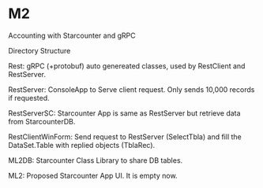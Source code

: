 # M2
Accounting with Starcounter and gRPC

Directory Structure

Rest: gRPC (+protobuf) auto genereated classes, used by RestClient and RestServer.

RestServer: ConsoleApp to Serve client request. Only sends 10,000 records if requested.

RestServerSC: Starcounter App is same as RestServer but retrieve data from StarcounterDB.

RestClientWinForm: Send request to RestServer (SelectTbla) and fill the DataSet.Table with replied objects (TblaRec).

ML2DB: Starcounter Class Library to share DB tables.

ML2: Proposed Starcounter App UI. It is empty now.
